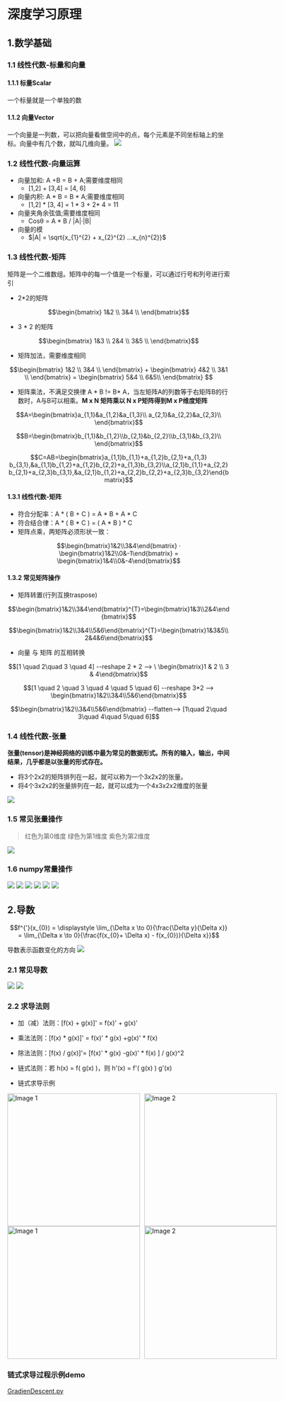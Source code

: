 # 深度学习原理

## 1.数学基础

### 1.1 线性代数-标量和向量

#### 1.1.1 标量Scalar
一个标量就是一个单独的数

#### 1.1.2 向量Vector

一个向量是一列数，可以把向量看做空间中的点，每个元素是不同坐标轴上的坐标。向量中有几个数，就叫几维向量。
![](./image/1.png)

### 1.2 线性代数-向量运算

- 向量加和:  A +B = B + A;需要维度相同
    - [1,2] + [3,4] = [4, 6]
- 向量内积:  A * B = B * A;需要维度相同
    - [1,2] * [3, 4] = 1 * 3 + 2* 4 = 11
- 向量夹角余弦值;需要维度相同
    - Cosθ = A * B / |A|·|B|
- 向量的模
    - $|A| = \sqrt{x_{1}^{2} + x_{2}^{2} ...x_{n}^{2}}$

### 1.3 线性代数-矩阵
矩阵是一个二维数组。矩阵中的每一个值是一个标量，可以通过行号和列号进行索引

- 2*2的矩阵 

```math
\begin{bmatrix} 1&2 \\ 3&4 \\ \end{bmatrix}
```

- 3 * 2 的矩阵  

```math
\begin{bmatrix} 1&3 \\ 2&4 \\ 3&5 \\ \end{bmatrix}
```

- 矩阵加法，需要维度相同

```math
\begin{bmatrix} 1&2 \\ 3&4 \\ \end{bmatrix} + \begin{bmatrix} 4&2 \\ 3&1 \\ \end{bmatrix} = \begin{bmatrix} 5&4 \\ 6&5\\ \end{bmatrix}

```

- 矩阵乘法，不满足交换律 A * B != B* A，当左矩阵A的列数等于右矩阵B的行数时，A与B可以相乘。**M x N 矩阵乘以 N x P矩阵得到M x P维度矩阵**

```math
A=\begin{bmatrix}a_{1,1}&a_{1,2}&a_{1,3}\\ a_{2,1}&a_{2,2}&a_{2,3}\\ \end{bmatrix}
```
```math
B=\begin{bmatrix}b_{1,1}&b_{1,2}\\b_{2,1}&b_{2,2}\\b_{3,1}&b_{3,2}\\ \end{bmatrix}
```

```math
C=AB=\begin{bmatrix}a_{1,1}b_{1,1}+a_{1,2}b_{2,1}+a_{1,3} b_{3,1},&a_{1,1}b_{1,2}+a_{1,2}b_{2,2}+a_{1,3}b_{3,2}\\a_{2,1}b_{1,1}+a_{2,2}b_{2,1}+a_{2,3}b_{3,1},&a_{2,1}b_{1,2}+a_{2,2}b_{2,2}+a_{2,3}b_{3,2}\end{bmatrix}
```

#### 1.3.1 线性代数-矩阵

- 符合分配率：A * ( B + C ) = A * B + A * C
- 符合结合律：A * ( B * C ) = ( A * B ) * C 
- 矩阵点乘，两矩阵必须形状一致：

```math
\begin{bmatrix}1&2\\3&4\end{bmatrix} · \begin{bmatrix}1&2\\0&-1\end{bmatrix} = \begin{bmatrix}1&4\\0&-4\end{bmatrix}
```

#### 1.3.2 常见矩阵操作

- 矩阵转置(行列互换traspose)

```math
\begin{bmatrix}1&2\\3&4\end{bmatrix}^{T}=\begin{bmatrix}1&3\\2&4\end{bmatrix}
```
```math
\begin{bmatrix}1&2\\3&4\\5&6\end{bmatrix}^{T}=\begin{bmatrix}1&3&5\\2&4&6\end{bmatrix}
```

- 向量 与 矩阵 的互相转换

```math
[1 \quad 2\quad  3 \quad 4] --reshape 2 * 2 --> \ \begin{bmatrix}1 & 2 \\ 3 & 4\end{bmatrix}
```

```math
[1 \quad 2 \quad 3 \quad 4 \quad 5 \quad 6] --reshape 3*2 --> \begin{bmatrix}1&2\\3&4\\5&6\end{bmatrix}
```

```math
\begin{bmatrix}1&2\\3&4\\5&6\end{bmatrix} --flatten--> [1\quad 2\quad 3\quad 4\quad 5\quad 6]
```

### 1.4 线性代数-张量
**张量(tensor)是神经网络的训练中最为常见的数据形式。所有的输入，输出，中间结果，几乎都是以张量的形式存在。**

- 将3个2x2的矩阵排列在一起，就可以称为一个3x2x2的张量。
- 将4个3x2x2的张量排列在一起，就可以成为一个4x3x2x2维度的张量

![](./image/2.png)

### 1.5 常见张量操作

> 红色为第0维度
> 绿色为第1维度
> 紫色为第2维度

![](./image/3.png)


### 1.6 numpy常量操作
![](./image/numpy1.png) ![](./image/numpy2.png)
![](./image/numpy3.png) ![](./image/numpy4.png)
![](./image/numpy5.png) ![](./image/numpy6.png)


## 2.导数 

```math
f^{'}(x_{0}) = \displaystyle \lim_{\Delta x \to 0}{\frac{\Delta y}{\Delta x}} = \lim_{\Delta x \to 0}{\frac{f(x_{0}+ \Delta x) - f(x_{0})}{\Delta x}}
```

导数表示函数变化的方向
![](./image/4.png)

### 2.1 常见导数

![](./image/5.png) ![](./image/6.png)


### 2.2 求导法则

- 加（减）法则：[f(x) + g(x)]' = f(x)' + g(x)'
- 乘法法则：[f(x) * g(x)]' = f(x)' * g(x) +g(x)' * f(x)
- 除法法则：[f(x) / g(x)]'= [f(x)' * g(x) -g(x)' * f(x) ] / g(x)^2
- 链式法则：若 h(x) = f( g(x) )，则 h'(x) = f'( g(x) ) g'(x)

- 链式求导示例

<div style="display: flex; gap: 10px;">
  <img src="./image/l1.png" alt="Image 1" style="width:300px;">
  <img src="./image/l2.png" alt="Image 2" style="width:300px;">
</div>

<div style="display: flex; gap: 10px;">
  <img src="./image/l3.png" alt="Image 1" style="width:300px;">
  <img src="./image/l4.png" alt="Image 2" style="width:300px;">
</div>


### 链式求导过程示例demo

[GradienDescent.py](./code/GradientDescent.py)